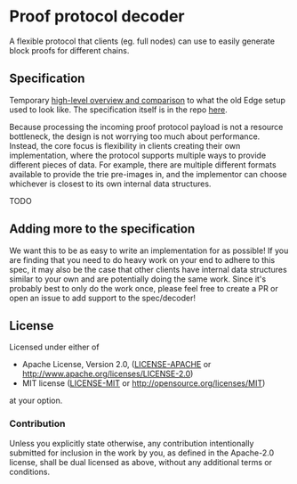 # Proof protocol decoder

A flexible protocol that clients (eg. full nodes) can use to easily generate block proofs for different chains.

## Specification

Temporary [high-level overview and comparison](docs/usage_seq_diagrams.md) to what the old Edge setup used to look like. The specification itself is in the repo [here](trace_decoder/src/trace_protocol.rs).

Because processing the incoming proof protocol payload is not a resource bottleneck, the design is not worrying too much about performance. Instead, the core focus is flexibility in clients creating their own implementation, where the protocol supports multiple ways to provide different pieces of data. For example, there are multiple different formats available to provide the trie pre-images in, and the implementor can choose whichever is closest to its own internal data structures. 

TODO

## Adding more to the specification

We want this to be as easy to write an implementation for as possible! If you are finding that you need to do heavy work on your end to adhere to this spec, it may also be the case that other clients have internal data structures similar to your own and are potentially doing the same work. Since it's probably best to only do the work once, please feel free to create a PR or open an issue to add support to the spec/decoder!

## License

Licensed under either of

* Apache License, Version 2.0, ([LICENSE-APACHE](LICENSE-APACHE) or http://www.apache.org/licenses/LICENSE-2.0)
* MIT license ([LICENSE-MIT](LICENSE-MIT) or http://opensource.org/licenses/MIT)

at your option.


### Contribution

Unless you explicitly state otherwise, any contribution intentionally submitted for inclusion in the work by you, as defined in the Apache-2.0 license, shall be dual licensed as above, without any additional terms or conditions.
